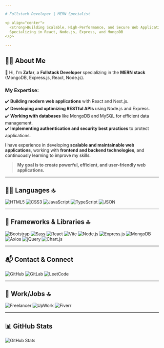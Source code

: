 ```yaml
---

# Fullstack Developer | MERN Specialist  

<p align="center">
  <strong>Building Scalable, High-Performance, and Secure Web Applications</strong><br>
  Specializing in React, Node.js, Express, and MongoDB
</p>  

---  
```


## 👨‍💻 About Me  

👋 Hi, I'm **Zafar**, a **Fullstack Developer** specializing in the **MERN stack** (MongoDB, Express.js, React, Node.js).  

### My Expertise:  
✔️ **Building modern web applications** with React and Next.js.  
✔️ **Developing and optimizing RESTful APIs** using Node.js and Express.  
✔️ **Working with databases** like MongoDB and MySQL for efficient data management.  
✔️ **Implementing authentication and security best practices** to protect applications.  

I have experience in developing **scalable and maintainable web applications**, working with **frontend and backend technologies**, and continuously learning to improve my skills.  

> **My goal is to create powerful, efficient, and user-friendly web applications.**  

---

## 👩‍💻 Languages 🔝  

![HTML5](https://img.shields.io/badge/HTML5-E34F26?style=for-the-badge&logo=html5&logoColor=white)
![CSS3](https://img.shields.io/badge/CSS3-1572B6?style=for-the-badge&logo=css3&logoColor=white)
![JavaScript](https://img.shields.io/badge/JavaScript-323330?style=for-the-badge&logo=javascript&logoColor=F7DF1E)
![TypeScript](https://img.shields.io/badge/TypeScript-007ACC?style=for-the-badge&logo=typescript&logoColor=white)
![JSON](https://img.shields.io/badge/json-5E5C5C?style=for-the-badge&logo=json&logoColor=white)

---

## 🚀 Frameworks & Libraries 🔝  

![Bootstrap](https://img.shields.io/badge/Bootstrap-563D7C?style=for-the-badge&logo=bootstrap&logoColor=white)
![Sass](https://img.shields.io/badge/Sass-CC6699?style=for-the-badge&logo=sass&logoColor=white)
![React](https://img.shields.io/badge/React-20232A?style=for-the-badge&logo=react&logoColor=61DAFB)
![Vite](https://img.shields.io/badge/Vite-B73BFE?style=for-the-badge&logo=vite&logoColor=FFD62E)
![Node.js](https://img.shields.io/badge/Node.js-339933?style=for-the-badge&logo=nodedotjs&logoColor=white)
![Express.js](https://img.shields.io/badge/Express.js-000000?style=for-the-badge&logo=express&logoColor=white)
![MongoDB](https://img.shields.io/badge/MongoDB-47A248?style=for-the-badge&logo=mongodb&logoColor=white)
![Axios](https://img.shields.io/badge/axios-671ddf?&style=for-the-badge&logo=axios&logoColor=white)
![jQuery](https://img.shields.io/badge/jQuery-0769AD?style=for-the-badge&logo=jquery&logoColor=white)
![Chart.js](https://img.shields.io/badge/Chart.js-FF6384?style=for-the-badge&logo=chartdotjs&logoColor=white)

---

## 📬 Contact & Connect  

![GitHub](https://img.shields.io/badge/GitHub-100000?style=for-the-badge&logo=github&logoColor=white)
![GitLab](https://img.shields.io/badge/GitLab-330F63?style=for-the-badge&logo=gitlab&logoColor=white)
![LeetCode](https://img.shields.io/badge/LeetCode-FFA116?style=for-the-badge&logo=leetcode&logoColor=black)

---

## 🥅 Work/Jobs 🔝  

![Freelancer](https://img.shields.io/badge/Freelancer-29B2FE?style=for-the-badge&logo=freelancer&logoColor=white)
![UpWork](https://img.shields.io/badge/UpWork-6FDA44?style=for-the-badge&logo=upwork&logoColor=white)
![Fiverr](https://img.shields.io/badge/Fiverr-1DBF73?style=for-the-badge&logo=fiverr&logoColor=white)

---

## 📊 GitHub Stats  

![GitHub Stats](https://github-readme-stats.vercel.app/api?username=Ibrohimov-Zafar&show_icons=true&theme=radical)
